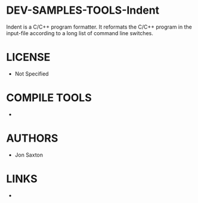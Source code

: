 # DEV-SAMPLES-TOOLS-Indent
Indent is a C/C++ program formatter.  It reformats the C/C++ program in the input-file according to a long list of command line switches.

LICENSE
===============
* Not Specified

COMPILE TOOLS
===============
* 
 
AUTHORS
===============
* Jon Saxton

LINKS
===============
* 
